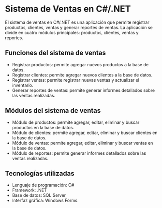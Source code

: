 # Sistema de Ventas en C#/.NET

El sistema de ventas en C#/.NET es una aplicación que permite registrar productos, clientes, ventas y generar reportes de ventas. La aplicación se divide en cuatro módulos principales: productos, clientes, ventas y reportes.

## Funciones del sistema de ventas

- Registrar productos: permite agregar nuevos productos a la base de datos.
- Registrar clientes: permite agregar nuevos clientes a la base de datos.
- Registrar ventas: permite registrar nuevas ventas y actualizar el inventario.
- Generar reportes de ventas: permite generar informes detallados sobre las ventas realizadas.

## Módulos del sistema de ventas

- Módulo de productos: permite agregar, editar, eliminar y buscar productos en la base de datos.
- Módulo de clientes: permite agregar, editar, eliminar y buscar clientes en la base de datos.
- Módulo de ventas: permite agregar, editar, eliminar y buscar ventas en la base de datos.
- Módulo de reportes: permite generar informes detallados sobre las ventas realizadas.

## Tecnologías utilizadas

- Lenguaje de programación: C#
- Framework: .NET
- Base de datos: SQL Server
- Interfaz gráfica: Windows Forms
